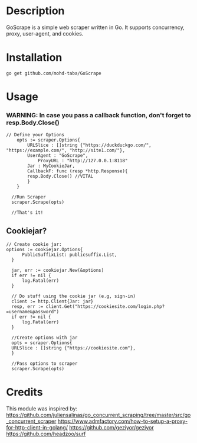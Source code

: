 # Description
GoScrape is a simple web scraper written in Go.
It supports concurrency, proxy, user-agent, and cookies.

# Installation
`go get github.com/mohd-taba/GoScrape`

# Usage

### WARNING: In case you pass a callback function, don't forget to resp.Body.Close()

```golang
// Define your Options
	opts := scraper.Options{
		URLSlice : []string {"https://duckduckgo.com/", "https://example.com/", "http://site1.com/"},
		UserAgent : "GoScrape",
    		ProxyURL : "http://127.0.0.1:8118"
		Jar : MyCookieJar,
		CallbackF: func (resp *http.Response){
		resp.Body.Close() //VITAL
		}
	}
  
  //Run Scraper
  scraper.Scrape(opts)
  
  //That's it!
 ```
  
  ## Cookiejar?
  
  ```golang
  // Create cookie jar:
  options := cookiejar.Options{
        PublicSuffixList: publicsuffix.List,
    }
    
    jar, err := cookiejar.New(&options)
    if err != nil {
        log.Fatal(err)
    }
    
    // Do stuff using the cookie jar (e.g, sign-in)
    client := http.Client{Jar: jar}
    resp, err := client.Get("https://cookiesite.com/login.php?=username&password")
    if err != nil {
        log.Fatal(err)
    }
    
    //Create options with jar
    opts = scraper.Options{
    URLSlice : []string {"https://cookiesite.com"},
    }
    
    //Pass options to scraper
    scraper.Scrape(opts)
```
  
# Credits
This module was inspired by:
https://github.com/juliensalinas/go_concurrent_scraping/tree/master/src/go_concurrent_scraper
https://www.admfactory.com/how-to-setup-a-proxy-for-http-client-in-golang/
https://github.com/geziyor/geziyor
https://github.com/headzoo/surf
